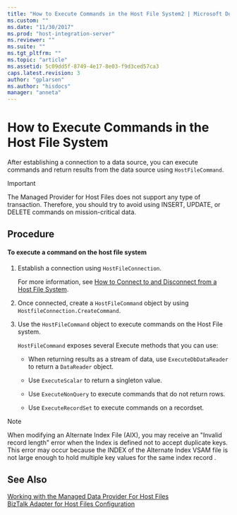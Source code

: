 ```yaml
---
title: "How to Execute Commands in the Host File System2 | Microsoft Docs"
ms.custom: ""
ms.date: "11/30/2017"
ms.prod: "host-integration-server"
ms.reviewer: ""
ms.suite: ""
ms.tgt_pltfrm: ""
ms.topic: "article"
ms.assetid: 5c09dd5f-8749-4e17-8e03-f9d3ced57ca3
caps.latest.revision: 3
author: "gplarsen"
ms.author: "hisdocs"
manager: "anneta"
---
```

# How to Execute Commands in the Host File System
After establishing a connection to a data source, you can execute commands and return results from the data source using `HostFileCommand`.  
  
> [!IMPORTANT]
>  The Managed Provider for Host Files does not support any type of transaction. Therefore, you should try to avoid using INSERT, UPDATE, or DELETE commands on mission-critical data.  
  
## Procedure  
  
#### To execute a command on the host file system  
  
1.  Establish a connection using `HostFileConnection`.  
  
     For more information, see [How to Connect to and Disconnect from a Host File System](../core/how-to-connect-to-and-disconnect-from-a-host-file-system2.md).  
  
2.  Once connected, create a `HostFileCommand` object by using `HostfileConnection.CreateCommand`.  
  
3.  Use the `HostFileCommand` object to execute commands on the Host File system.  
  
     `HostFileCommand` exposes several Execute methods that you can use:  
  
    -   When returning results as a stream of data, use `ExecuteDbDataReader` to return a `DataReader` object.  
  
    -   Use `ExecuteScalar` to return a singleton value.  
  
    -   Use `ExecuteNonQuery` to execute commands that do not return rows.  
  
    -   Use `ExecuteRecordSet` to execute commands on a recordset.  
  
> [!NOTE]
>  When modifying an Alternate Index File (AIX), you may receive an "Invalid record length" error when the Index is defined not to accept duplicate keys. This error may occur because the INDEX of the Alternate Index VSAM file is not large enough to hold multiple key values for the same index record .  
  
## See Also  
 [Working with the Managed Data Provider For Host Files](../core/working-with-the-managed-data-provider-for-host-files1.md)   
 [BizTalk Adapter for Host Files Configuration](./biztalk-adapter-for-host-files-configuration1.md)